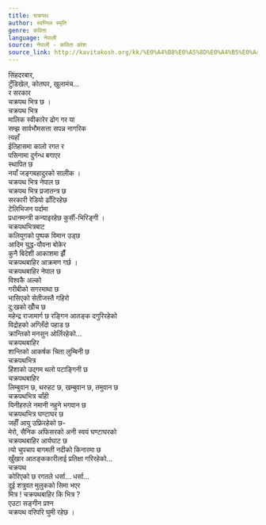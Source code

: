 ```yaml
---
title: चक्रपथ
author: स्वप्निल स्मृति
genre: कविता
language: नेपाली
source: नेपाली - कविता कोश
source_link: http://kavitakosh.org/kk/%E0%A4%B8%E0%A5%8D%E0%A4%B5%E0%A4%AA%E0%A5%8D%E0%A4%A8%E0%A4%BF%E0%A4%B2_%E0%A4%B8%E0%A5%8D%E0%A4%AE%E0%A5%83%E0%A4%A4%E0%A4%BF
---
```


सिंहदरबार,  
टुँडिखेल, कोतघर, खुलामंच...  
र सरकार  
चक्रपथ भित्र छ ।  
चक्रपथ भित्र  
मालिक स्वीकारेर ढोग गर या  
सम्झ सार्वभौमसत्ता सपन्न नागरिक  
त्यहाँ  
ईतिहासमा कालो रगत र  
पसिनामा दुर्गन्ध बगाएर  
स्थापित छ  
नयाँ जङ्गबहादुरको सालीक ।  
चक्रपथ भित्र नेपाल छ  
चक्रपथ भित्र प्रजातन्त्र छ  
सरकारी रेडियो ढाँटिरहेछ  
टेलिभिजन पर्दामा  
प्रधानमन्त्री कन्याइरहेछ कुर्सी-भिरिङ्गी ।  
चक्रपथभित्रबाट  
कलियुगको पुष्पक विमान उड्छ  
आदिम युद्ध-यौवना बोकेर  
कुनै बिदेशी आकाशमा झैँ  
चक्रपथबाहिर आक्रमण गर्छ ।  
चक्रपथबाहिर नेपाल छ  
विश्वकै अल्को  
गरीबीको सगरमाथा छ  
भासिएको सेतीजस्तै गहिरो  
दु:खको खोँच छ  
महेन्द्र राजामार्ग छ रङ्गिन आतङ्क दगुरिरहेको  
विद्रोहको अग्लिँदो पहाड छ  
क्रान्तिको मनसुन ओर्लिरहेको...  
चक्रपथबाहिर  
शान्तिको आकर्षक चिता लुम्बिनी छ  
चक्रपथभित्र  
हिंशाको उद्गम थलो पटाङ्गिनी छ  
चक्रपथबाहिर  
लिम्बुवान छ, थरुहट छ, खम्बुवान छ, तमुवान छ  
चक्रपथभित्र चाँही  
यिनीहरुले नमानी नहुने भगवान छ  
चक्रपथभित्र घण्टाघर छ  
जहाँँ आयु उफ्रिरहेको छ-  
मेरो, सैनिक अफिसरको अनी स्वयं घण्टाघरको  
चक्रपथबाहिर आर्यघाट छ  
त्यो चुपचाप बागमती नदीको किनारमा छ  
खुँखार आतङ्ककारीलाई प्रतिक्षा गरिरहेको...  
चक्रपथ  
कोरिएको छ रगतले धर्सा... धर्सा...  
दुई शत्रुवत मुलुकको सिमा भएर  
मित्र ! चक्रपथबाहिर कि भित्र ?  
एउटा सङ्गीन प्रश्न  
चक्रपथ वरिपरि घुमी रहेछ ।
